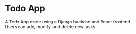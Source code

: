 # Todo App
A Todo App made using a Django backend and React frontend.  
Users can add, modify, and delete new tasks.